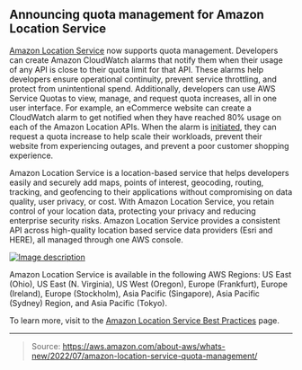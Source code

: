 ## Announcing quota management for Amazon Location Service

[Amazon Location Service](https://aws.amazon.com/location/) now supports quota management. Developers can create Amazon CloudWatch alarms that notify them when their usage of any API is close to their quota limit for that API. These alarms help developers ensure operational continuity, prevent service throttling, and protect from unintentional spend. Additionally, developers can use AWS Service Quotas to view, manage, and request quota increases, all in one user interface. For example, an eCommerce website can create a CloudWatch alarm to get notified when they have reached 80% usage on each of the Amazon Location APIs. When the alarm is [initiated](https://docs.aws.amazon.com/location/latest/developerguide/best-practices.html#quota-best-practice), they can request a quota increase to help scale their workloads, prevent their website from experiencing outages, and prevent a poor customer shopping experience.

Amazon Location Service is a location-based service that helps developers easily and securely add maps, points of interest, geocoding, routing, tracking, and geofencing to their applications without compromising on data quality, user privacy, or cost. With Amazon Location Service, you retain control of your location data, protecting your privacy and reducing enterprise security risks. Amazon Location Service provides a consistent API across high-quality location based service data providers (Esri and HERE), all managed through one AWS console.

[![Image description](https://dev-to-uploads.s3.amazonaws.com/uploads/articles/5m15zsqp4eb1szj9b681.png)](https://k21technologies.samcart.com/referral/gBBzLUFj/wZNqvQpM5mBn2g53)

Amazon Location Service is available in the following AWS Regions: US East (Ohio), US East (N. Virginia), US West (Oregon), Europe (Frankfurt), Europe (Ireland), Europe (Stockholm), Asia Pacific (Singapore), Asia Pacific (Sydney) Region, and Asia Pacific (Tokyo).

To learn more, visit to the [Amazon Location Service Best Practices](https://docs.aws.amazon.com/location/latest/developerguide/best-practices.html#quota-best-practice) page.

---

> Source: https://aws.amazon.com/about-aws/whats-new/2022/07/amazon-location-service-quota-management/